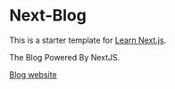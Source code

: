 # Next-Blog
This is a starter template for [Learn Next.js](https://nextjs.cn/learn).

The  Blog Powered By NextJS.

[Blog website](https://mo3et.caitou.org)
